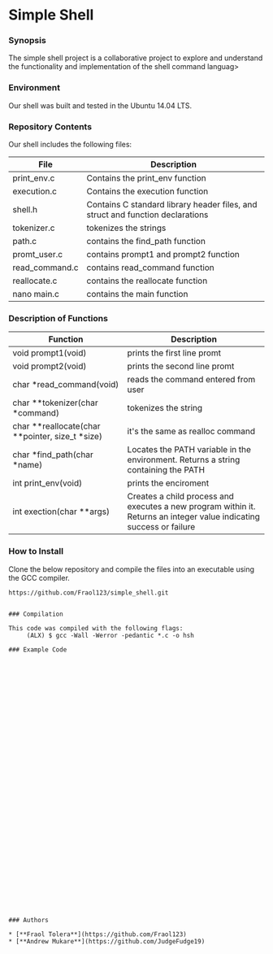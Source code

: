 # Simple Shell
### Synopsis
The simple shell project is a collaborative project to explore and understand the functionality and implementation of the shell command languag>

### Environment
Our shell was built and tested in the Ubuntu 14.04 LTS.
### Repository Contents
Our shell includes the following files:

|  **File**  |   **Description**   |
| ------------ | --------------------- |
| print_env.c | Contains the print_env function |
| execution.c | Contains the execution function |
| shell.h | Contains C standard library header files, and struct and function declarations |
|tokenizer.c| tokenizes the strings|
|path.c| contains the find_path function|
|promt_user.c| contains prompt1 and prompt2 function|
|read_command.c| contains read_command function|
|reallocate.c| contains the reallocate function|
|nano main.c| contains the main function|


### Description of Functions

| **Function** | **Description** |
| ---------------|---------------|
|void prompt1(void)| prints the first line promt|
|void prompt2(void)| prints the second line promt|
|char *read_command(void)| reads the command entered from user|
|char **tokenizer(char *command)| tokenizes the string |
|char **reallocate(char **pointer, size_t *size)| it's the same as realloc command|
|char *find_path(char *name)|Locates the PATH variable in the environment. Returns a string containing the PATH|
|int print_env(void)| prints the enciroment|
|int exection(char **args)|Creates a child process and executes a new program within it. Returns an integer value indicating success or failure|

### How to Install
Clone the below repository and compile the files into an executable using the GCC compiler.
```
https://github.com/Fraol123/simple_shell.git


### Compilation

This code was compiled with the following flags:
     (ALX) $ gcc -Wall -Werror -pedantic *.c -o hsh

### Example Code





































### Authors

* [**Fraol Tolera**](https://github.com/Fraol123)
* [**Andrew Mukare**](https://github.com/JudgeFudge19)

